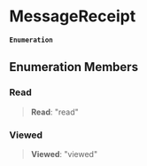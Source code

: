 # MessageReceipt

**`Enumeration`**

## Enumeration Members

### Read

> **Read**: "read"

### Viewed

> **Viewed**: "viewed"
